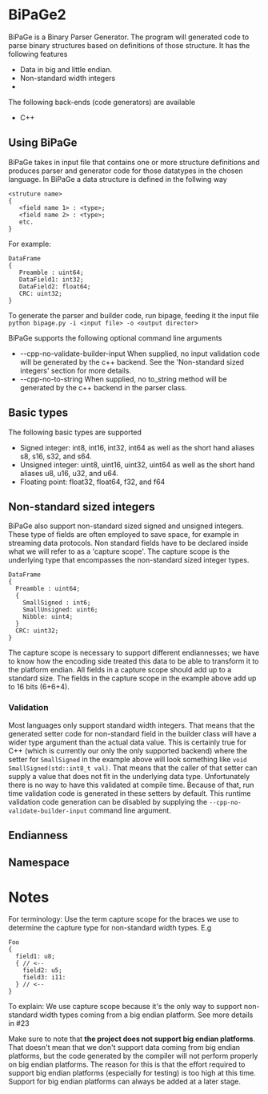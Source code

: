 # BiPaGe2
BiPaGe is a Binary Parser Generator. The program will generated code to parse binary structures based on definitions of those structure. It has the following features
* Data in big and little endian.
* Non-standard width integers
* <more to come>
  
The following back-ends (code generators) are available
* C++

## Using BiPaGe
BiPaGe takes in input file that contains one or more structure definitions and produces parser and generator code for those datatypes in the chosen language. 
In BiPaGe a data structure is defined in the follwing way
```
<struture name>
{
   <field name 1> : <type>;
   <field name 2> : <type>;
   etc.
}
```
For example:
```
DataFrame
{
   Preamble : uint64;
   DataField1: int32;
   DataField2: float64;
   CRC: uint32;
}
```
To generate the parser and builder code, run bipage, feeding it the input file
`python bipage.py -i <input file> -o <output director>`

BiPaGe supports the following optional command line arguments
* --cpp-no-validate-builder-input
When supplied, no input validation code will be generated by the c++ backend. See the 'Non-standard sized integers' section for more details.
* --cpp-no-to-string
When supplied, no to_string method will be generated by the c++ backend in the parser class. 

## Basic types
The following basic types are supported
* Signed integer: int8, int16, int32, int64 as well as the short hand aliases s8, s16, s32, and s64.
* Unsigned integer: uint8, uint16, uint32, uint64 as well as the short hand aliases u8, u16, u32, and u64.
* Floating point: float32, float64, f32, and f64
  
## Non-standard sized integers
BiPaGe also support non-standard sized signed and unsigned integers. These type of fields are often employed to save space, for example in streaming data protocols. 
Non standard fields have to be declared inside what we will refer to as a 'capture scope'. The capture scope is the underlying type that encompasses the non-standard sized integer types. 
```
DataFrame
{
  Preamble : uint64;
  {
    SmallSigned : int6;
    SmallUnsigned: uint6;
    Nibble: uint4;
  }
  CRC: uint32;
}
```
The capture scope is necessary to support different endiannesses; we have to know how the encoding side treated this data to be able to transform it to the platform endian. All fields in a capture scope should add up to a standard size. The fields in the capture scope in the example above add up to 16 bits (6+6+4).

### Validation
Most languages only support standard width integers. That means that the generated setter code for non-standard field in the builder class will have a wider type argument than the actual data value. This is certainly true for C++ (which is currently our only the only supported backend) where the setter for `SmallSigned` in the example above will look something like
`void SmallSigned(std::int8_t val)`. That means that the caller of that setter can supply a value that does not fit in the underlying data type. Unfortunately there is no way to have this validated at compile time. Because of that, run time validation code is generated in these setters by default. This runtime validation code generation can be disabled by supplying the `--cpp-no-validate-builder-input` command line argument. 
  
## Endianness

## Namespace

# Notes
For terminology: Use the term capture scope for the braces we use to determine the capture type for non-standard width types. E.g
```
Foo
{
  field1: u8;
  { // <--
    field2: u5;
    field3: i11:
  } // <--
}
```

To explain: We use capture scope because it's the only way to support non-standard width types coming from a big endian platform. See more details in #23

Make sure to note that **the project does not support big endian platforms**. That doesn't mean that we don't support data coming from big endian platforms, but the code generated by the compiler will not perform properly on big endian platforms. The reason for this is that the effort required to support big endian platforms (especially for testing) is too high at this time. Support for big endian platforms can always be added at a later stage.
